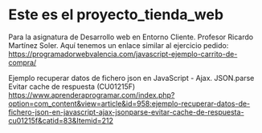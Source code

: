 # Este es el proyecto_tienda_web
Para la asignatura de Desarrollo web en Entorno Cliente. Profesor Ricardo Martínez Soler.
Aquí tenemos un enlace similar al ejercicio pedido: <a href="https://programadorwebvalencia.com/javascript-ejemplo-carrito-de-compra/">https://programadorwebvalencia.com/javascript-ejemplo-carrito-de-compra/</a>


Ejemplo recuperar datos de fichero json en JavaScript - Ajax. JSON.parse Evitar cache de respuesta (CU01215F)
https://www.aprenderaprogramar.com/index.php?option=com_content&view=article&id=958:ejemplo-recuperar-datos-de-fichero-json-en-javascript-ajax-jsonparse-evitar-cache-de-respuesta-cu01215f&catid=83&Itemid=212 
